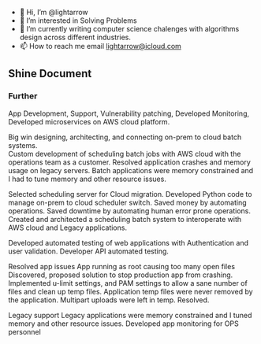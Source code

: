 - 👋 Hi, I’m @lightarrow
- 👀 I’m interested in Solving Problems
- 🌱 I’m currently writing computer science chalenges with algorithms design across different industries.
- 📫 How to reach me email lightarrow@icloud.com

<!---
lightarrow/lightarrow is a ✨ special ✨ repository because its `README.md` (this file) appears on your GitHub profile.
You can click the Preview link to take a look at your changes.
--->
## Shine Document

### Further
App Development, Support, Vulnerability patching, Developed Monitoring, Developed microservices on AWS cloud platform. 

Big win designing, architecting, and connecting on-prem to cloud batch systems.  
Custom development of scheduling batch jobs with AWS cloud with the operations team as a customer. 
Resolved application crashes and memory usage on legacy servers. 
Batch applications were memory constrained and I had to tune memory and other resource issues. 

Selected scheduling server for Cloud migration. 
Developed Python code to manage on-prem to cloud scheduler switch.
Saved money by automating operations. 
Saved downtime by automating human error prone operations. 
Created and architected a scheduling batch system to interoperate with AWS cloud and Legacy applications. 

Developed automated testing of web applications with Authentication and user validation. 
Developer API automated testing. 


Resolved app issues 
App running as root causing too many open files
Discovered, proposed solution to stop production app from crashing. 
Implemented u-limit settings, and PAM settings to allow a sane number of files and clean up temp files. 
Application temp files were never removed by the application. 
Multipart uploads were left in temp. 
Resolved. 

Legacy support 
Legacy applications were memory constrained and I tuned memory and other resource issues.
Developed app monitoring for OPS personnel 

